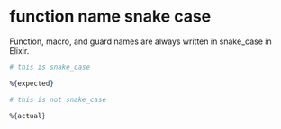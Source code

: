 # function name snake case

[comment]: # (requires 2 params:)
[comment]: # (- expected: the corrected name)
[comment]: # (- actual: the incorrect name that the student used)

Function, macro, and guard names are always written in snake_case in Elixir.

```elixir
# this is snake_case

%{expected}

# this is not snake_case

%{actual}
```
